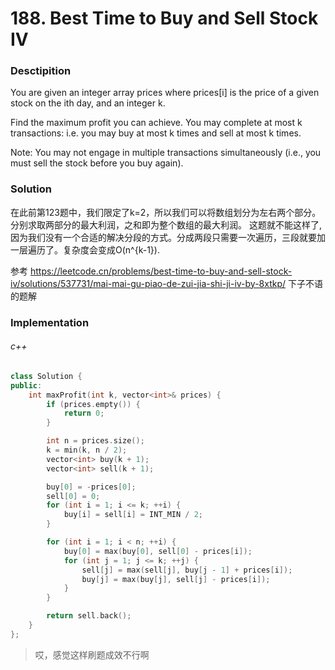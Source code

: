 # 188. Best Time to Buy and Sell Stock IV

### Desctipition

You are given an integer array prices where prices[i] is the price of a given stock on the ith day, and an integer k.

Find the maximum profit you can achieve. You may complete at most k transactions: i.e. you may buy at most k times and sell at most k times.

Note: You may not engage in multiple transactions simultaneously (i.e., you must sell the stock before you buy again).

### Solution

在此前第123题中，我们限定了k=2，所以我们可以将数组划分为左右两个部分。分别求取两部分的最大利润，之和即为整个数组的最大利润。
这题就不能这样了,因为我们没有一个合适的解决分段的方式。分成两段只需要一次遍历，三段就要加一层遍历了。复杂度会变成O(n^{k-1}).

参考 https://leetcode.cn/problems/best-time-to-buy-and-sell-stock-iv/solutions/537731/mai-mai-gu-piao-de-zui-jia-shi-ji-iv-by-8xtkp/ 下子不语的题解

### Implementation

###### c++

```c++
class Solution {
public:
    int maxProfit(int k, vector<int>& prices) {
        if (prices.empty()) {
            return 0;
        }

        int n = prices.size();
        k = min(k, n / 2);
        vector<int> buy(k + 1);
        vector<int> sell(k + 1);

        buy[0] = -prices[0];
        sell[0] = 0;
        for (int i = 1; i <= k; ++i) {
            buy[i] = sell[i] = INT_MIN / 2;
        }

        for (int i = 1; i < n; ++i) {
            buy[0] = max(buy[0], sell[0] - prices[i]);
            for (int j = 1; j <= k; ++j) {
                sell[j] = max(sell[j], buy[j - 1] + prices[i]);   
                buy[j] = max(buy[j], sell[j] - prices[i]);
            }
        }

        return sell.back();
    }
};
```

> 哎，感觉这样刷题成效不行啊
